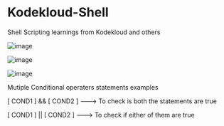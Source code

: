 # Kodekloud-Shell
Shell Scripting learnings from Kodekloud and others


![image](https://github.com/SantoshKrishh/Kodekloud-Shell/assets/34834076/9bbcee86-d47f-4c1d-a25f-71d9c01bd187)

![image](https://github.com/SantoshKrishh/Kodekloud-Shell/assets/34834076/853dffec-72fd-4fc6-ac02-2cb2c0f1b7fd)

![image](https://github.com/SantoshKrishh/Kodekloud-Shell/assets/34834076/6798641c-11ce-4abf-bdab-24f9f5877f1a)


Mutiple Conditional operaters statements examples  

[ COND1 ] && [ COND2 ]  ---> To check is both the statements are true

[ COND1 ] || [ COND2 ]  ---> To check if either of them are true
